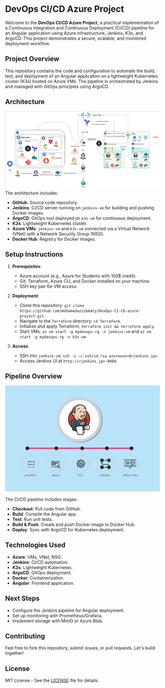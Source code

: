 # DevOps CI/CD Azure Project

Welcome to the **DevOps CI/CD Azure Project**, a practical implementation of a Continuous Integration and Continuous Deployment (CI/CD) pipeline for an Angular application using Azure infrastructure, Jenkins, K3s, and ArgoCD. This project demonstrates a secure, scalable, and monitored deployment workflow.

## Project Overview

This repository contains the code and configuration to automate the build, test, and deployment of an Angular application on a lightweight Kubernetes cluster (K3s) hosted on Azure VMs. The pipeline is orchestrated by Jenkins and managed with GitOps principles using ArgoCD.

## Architecture

![Architecture Diagram](images/architecture.png)
The architecture includes:
- **GitHub**: Source code repository.
- **Jenkins**: CI/CD server running on `jenkins-vm` for building and pushing Docker images.
- **ArgoCD**: GitOps tool deployed on `k3s-vm` for continuous deployment.
- **K3s**: Lightweight Kubernetes cluster.
- **Azure VMs**: `jenkins-vm` and `k3s-vm` connected via a Virtual Network (VNet) with a Network Security Group (NSG).
- **Docker Hub**: Registry for Docker images.

## Setup Instructions

1. **Prerequisites**:
   - Azure account (e.g., Azure for Students with 100$ credit).
   - Git, Terraform, Azure CLI, and Docker installed on your machine.
   - SSH key pair for VM access.

2. **Deployment**:
   - Clone this repository: `git clone https://github.com/mohamedazizGmaty/DevOps-CI-CD-azure-project.git`.
   - Navigate to the `Terraform` directory: `cd Terraform`.
   - Initialize and apply Terraform: `terraform init && terraform apply`.
   - Start VMs: `az vm start -g mydevops-rg -n jenkins-vm` and `az vm start -g mydevops-rg -n k3s-vm`.

3. **Access**:
   - SSH into `jenkins-vm`: `ssh -i ~/.ssh/id_rsa azureuser@<jenkins_ip>`.
   - Access Jenkins UI at `http://<jenkins_ip>:8080`.

## Pipeline Overview

![Jenkins Pipeline](images/jenkins-pipeline.jpg)


The CI/CD pipeline includes stages:
- **Checkout**: Pull code from GitHub.
- **Build**: Compile the Angular app.
- **Test**: Run unit tests.
- **Build & Push**: Create and push Docker image to Docker Hub.
- **Deploy**: Sync with ArgoCD for Kubernetes deployment.

## Technologies Used
- **Azure**: VMs, VNet, NSG.
- **Jenkins**: CI/CD automation.
- **K3s**: Lightweight Kubernetes.
- **ArgoCD**: GitOps deployment.
- **Docker**: Containerization.
- **Angular**: Frontend application.

## Next Steps

- Configure the Jenkins pipeline for Angular deployment.
- Set up monitoring with Prometheus/Grafana.
- Implement storage with MinIO or Azure Blob.

## Contributing

Feel free to fork this repository, submit issues, or pull requests. Let's build together!

## License
MIT License - See the [LICENSE](LICENSE) file for details.
